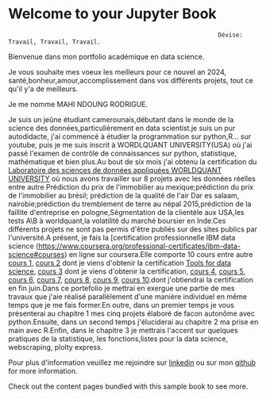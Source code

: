 # Welcome to your Jupyter Book                                      
                                                               Dévise: Travail, Travail, Travail.

Bienvenue dans mon portfolio académique en data science.

Je vous souhaite mes voeux les meilleurs pour ce nouvel an 2024, santé,bonheur,amour,accomplissement dans vos différents projets, tout ce qu'il y'a de meilleurs.

Je me nomme MAHI NDOUNG RODRIGUE.

Je suis un jeûne étudiant camerounais,débutant dans le monde de la science des données,particulièrement en data scientist.je suis un pur autodidacte, j'ai commencé à étudier la programmation sur python,R... sur youtube, puis je me suis inscrit à WORDLQUANT UNIVERSITY(USA) où j'ai passé l'examen de contrôle de connaissances sur python, statistique, mathématique et bien plus.Au bout de six mois j'ai obtenu la certification du [Laboratoire des sciences de données appliquées WORLDQUANT UNIVERSITY](https://www.credly.com/badges/1dc81b29-d1cd-4f9f-9804-79d136b33ec3/public_url) où nous avons travailler sur 8 projets avec les données réelles entre autre Prédiction du prix de l'immobilier au mexique;prédiction du prix de l'immobilier au brésil; prédiction de la qualité de l'air Dar es salaam, nairobie;prédiction du tremblement de terre au népal 2015,prédiction de la faillite d'entreprise en pologne,Ségmentation de la clientèle aux USA,les tests A\B à worldquant,la volatilité du marché boursier en Inde.Ces différents projets ne sont pas permis d'être publiés sur des sites publics par l'université.A présent, je fais la [certification professionnelle IBM data science
(https://www.coursera.org/professional-certificates/ibm-data-science#courses) en ligne sur coursera.Elle comporte 10 cours entre autre [cours 1](https://www.coursera.org/learn/what-is-datascience?specialization=ibm-data-science), [cours 2](https://www.coursera.org/learn/open-source-tools-for-data-science?specialization=ibm-data-science) dont je viens d'obtenir la certification [Tools for data science](https://www.credly.com/badges/a6d008df-4d62-420a-86b3-af3af1320b5c/public_url), [cours 3](https://www.coursera.org/learn/data-science-methodology?specialization=ibm-data-science) dont je viens d'obtenir la certification, [cours 4](https://www.coursera.org/learn/python-for-applied-data-science-ai?specialization=ibm-data-science), [cours 5](https://www.coursera.org/learn/python-project-for-data-science?specialization=ibm-data-science), [cours 6](https://www.coursera.org/learn/sql-data-science?specialization=ibm-data-science), [cours 7](https://www.coursera.org/learn/data-analysis-with-python?specialization=ibm-data-science), [cours 8](https://www.coursera.org/learn/python-for-data-visualization?specialization=ibm-data-science), [cours 9](https://www.coursera.org/learn/machine-learning-with-python?specialization=ibm-data-science), [cours 10](https://www.coursera.org/learn/applied-data-science-capstone?specialization=ibm-data-science).dont j'obtiendrai la certification en fin juin.Dans ce portefolio je mettrai en exergue une partie de mes travaux que j'aie réalisé parallèlement d'une manière individuel en même temps que je me fais former.En outre, dans un premier temps je vous présenterai au chapitre 1 mes cinq projets élaboré de facon autonôme avec python.Ensuite, dans un second temps j'éluciderai au chapitre 2 ma prise en main avec R.Enfin, dans le chapitre 3 je mettrais l'accent sur quelques pratiques de la statistique, les fonctions,listes pour la data science, webscraping, plolty express.

Pour plus d'information veuillez me rejoindre sur  [linkedin](https://www.linkedin.com/public-profile/settings?trk=d_flagship3_profile_self_view_public_profile) ou sur mon [github](mahi-ndoung-rodrigue (github.com)) for more information.

Check out the content pages bundled with this sample book to see more.

```{tableofcontents}
```
